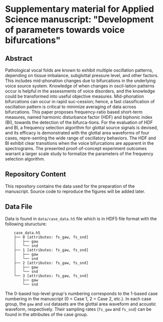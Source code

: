 # Supplementary material for Applied Science manuscript: "Development of parameters towards voice bifurcations"

## Abstract

Pathological vocal folds are known to exhibit multiple oscillation patterns, depending on tissue imbalance, subglottal pressure level, and other factors. This includes mid-phonation changes due to bifurcations in the underlying voice source system. Knowledge of when changes in oscil-lation patterns occur is helpful in the assessments of voice disorders, and the knowledge could be transformed into useful objective measures. Mid-phonation bifurcations can occur in rapid suc-cession; hence, a fast classification of oscillation pattern is critical to minimize averaging of data across bifurcations. This paper proposes frequency-ratio based short-term measures, named harmonic disturbance factor (HDF) and biphonic index (BI), towards the detection of the bifurca-tions. For the evaluation of HDF and BI, a frequency selection algorithm for glottal source signals is devised, and its efficacy is demonstrated with the glottal area waveforms of four cases, repre-senting the wide range of oscillatory behaviors. The HDF and BI exhibit clear transitions when the voice bifurcations are apparent in the spectrograms. The presented proof-of-concept experiment outcomes warrant a larger scale study to formalize the parameters of the frequency selection algorithm.

## Repository Content

This repository contains the data used for the preparation of the manuscript. Source code to reproduce the figures will be added later.

## Data File

Data is found in `data/case_data.h5` file which is in HDF5 file format with the following sturucture:

```
    case_data.h5
    ├── 0 [attributes: fs_gaw, fs_snd]
    │   ├── gaw
    │   └── snd
    ├── 1 [attributes: fs_gaw, fs_snd]
    │   ├── gaw
    │   └── snd
    ├── 2 [attributes: fs_gaw, fs_snd]
    │   ├── gaw
    │   └── snd
    └── 3 [attributes: fs_gaw, fs_snd]
        ├── gaw
        └── snd
```

The 0-based top-level group's numbering corresponds to the 1-based case numbering in the manuscript (0 = Case 1, 2 = Case 2, etc.).
In each case group, the `gaw` and `snd` datasets are the glottal area waveform and acoustic waveform, respectively. 
Their sampling rates (`fs_gaw` and `fs_snd`) can be found in the attributes of the case group.

